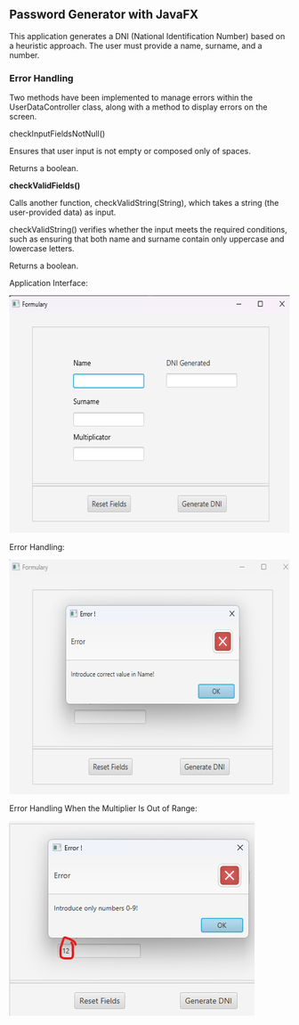 
## Password Generator with JavaFX

This application generates a DNI (National Identification Number) based on a heuristic approach. The user must provide a name, surname, and a number.

### Error Handling

Two methods have been implemented to manage errors within the UserDataController class, along with a method to display errors on the screen.

checkInputFieldsNotNull()

Ensures that user input is not empty or composed only of spaces.

Returns a boolean.

**checkValidFields()**

Calls another function, checkValidString(String), which takes a string (the user-provided data) as input.

checkValidString() verifies whether the input meets the required conditions, such as ensuring that both name and surname contain only uppercase and lowercase letters.

Returns a boolean.

Application Interface:

<img src="images/img_1.png" width="591" height="426"  alt="interfaz app"> 

Error Handling:

<img src="images/img.png" width="583" height="421"  alt="interfaz app"> 

Error Handling When the Multiplier Is Out of Range:

<img src="images/img_2.png" width="441" height="350"  alt="interfaz app"> 
